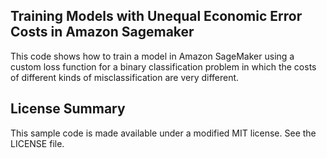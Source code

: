 ## Training Models with Unequal Economic Error Costs in Amazon Sagemaker

This code shows how to train a model in Amazon SageMaker using a custom loss function for a binary classification problem in which the costs of different kinds of misclassification are very different.

## License Summary

This sample code is made available under a modified MIT license. See the LICENSE file.
